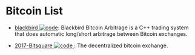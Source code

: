 # Bitcoin List

- [blackbird ![code](https://shorturl.at/dlxyK)](https://github.com/butor/blackbird): Blackbird Bitcoin Arbitrage is a C++ trading system that does automatic long/short arbitrage between Bitcoin exchanges.

- [2017-Bitsquare ![code](https://shorturl.at/dlxyK) ](https://github.com/bitsquare/bitsquare): The decentralized bitcoin exchange.
